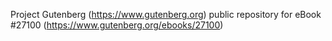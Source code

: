 Project Gutenberg (https://www.gutenberg.org) public repository for eBook #27100 (https://www.gutenberg.org/ebooks/27100)
